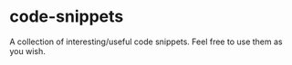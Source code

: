 # code-snippets
A collection of interesting/useful code snippets. Feel free to use them as you wish.
